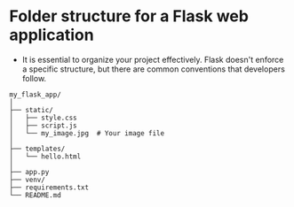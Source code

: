 # Folder structure for a Flask web application 

* It is essential to organize your project effectively. Flask doesn't enforce a specific structure, but there are common conventions that developers follow. 

```plaintext
my_flask_app/
│
├── static/
│   ├── style.css
│   ├── script.js
│   └── my_image.jpg  # Your image file
│
├── templates/
│   └── hello.html
│
├── app.py
├── venv/
├── requirements.txt
└── README.md

```

